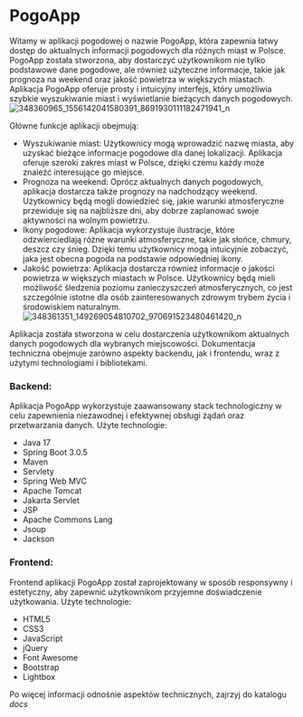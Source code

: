 # PogoApp
Witamy w aplikacji pogodowej o nazwie PogoApp,
która zapewnia łatwy dostęp do aktualnych informacji pogodowych dla różnych miast
w Polsce. PogoApp została stworzona, aby dostarczyć użytkownikom nie tylko
podstawowe dane pogodowe, ale również użyteczne informacje, takie jak prognoza na
weekend oraz jakość powietrza w większych miastach.
Aplikacja PogoApp oferuje prosty i intuicyjny interfejs, który umożliwia szybkie
wyszukiwanie miast i wyświetlanie bieżących danych pogodowych.
![348360965_1556142041580391_8691930111182471941_n](https://github.com/grupalab4/PogoApp/assets/58656716/d1c99816-3635-48d1-8e1d-94ec66dd2d52)

Główne funkcje aplikacji obejmują:
- Wyszukiwanie miast: Użytkownicy mogą wprowadzić nazwę miasta, aby
uzyskać bieżące informacje pogodowe dla danej lokalizacji. Aplikacja oferuje
szeroki zakres miast w Polsce, dzięki czemu każdy może znaleźć interesujące go
miejsce.
- Prognoza na weekend: Oprócz aktualnych danych pogodowych, aplikacja
dostarcza także prognozy na nadchodzący weekend. Użytkownicy będą mogli
dowiedzieć się, jakie warunki atmosferyczne przewiduje się na najbliższe dni,
aby dobrze zaplanować swoje aktywności na wolnym powietrzu.
- Ikony pogodowe: Aplikacja wykorzystuje ilustracje, które odzwierciedlają różne
warunki atmosferyczne, takie jak słońce, chmury, deszcz czy śnieg. Dzięki temu
użytkownicy mogą intuicyjnie zobaczyć, jaka jest obecna pogoda na podstawie
odpowiedniej ikony.
- Jakość powietrza: Aplikacja dostarcza również informacje o jakości powietrza w
większych miastach w Polsce. Użytkownicy będą mieli możliwość śledzenia
poziomu zanieczyszczeń atmosferycznych, co jest szczególnie istotne dla osób
zainteresowanych zdrowym trybem życia i środowiskiem naturalnym.
![348361351_149269054810702_970691523480461420_n](https://github.com/grupalab4/PogoApp/assets/58656716/42ac6155-d69a-4335-ada3-d75f2eb88878)

Aplikacja została stworzona w celu dostarczenia użytkownikom aktualnych danych pogodowych dla wybranych miejscowości. Dokumentacja techniczna obejmuje zarówno aspekty backendu, jak i frontendu, wraz z użytymi technologiami i bibliotekami.

### Backend:

Aplikacja PogoApp wykorzystuje zaawansowany stack technologiczny w celu zapewnienia niezawodnej i efektywnej obsługi żądań oraz przetwarzania danych. Użyte technologie:
- Java 17
- Spring Boot 3.0.5
- Maven
- Servlety
- Spring Web MVC
- Apache Tomcat
- Jakarta Servlet
- JSP
- Apache Commons Lang
- Jsoup
- Jackson

### Frontend:

Frontend aplikacji PogoApp został zaprojektowany w sposób responsywny i estetyczny, aby zapewnić użytkownikom przyjemne doświadczenie użytkowania.
Użyte technologie:
- HTML5
- CSS3
- JavaScript
- jQuery
- Font Awesome
- Bootstrap
- Lightbox


Po więcej informacji odnośnie aspektów technicznych, zajrzyj do katalogu *docs*
